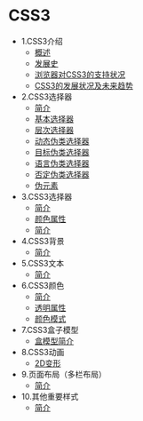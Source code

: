 
# CSS3

* 1.CSS3介绍 
  * [概述](css_intro.md)
  * [发展史](history.md)
  * [浏览器对CSS3的支持状况](support.md)
  * [CSS3的发展状况及未来趋势](future.md)
* 2.CSS3选择器 
  * [简介](selector_intro)
  * [基本选择器]()
  * [层次选择器]()
  * [动态伪类选择器]()
  * [目标伪类选择器]()
  * [语言伪类选择器]()
  * [否定伪类选择器]()
  * [伪元素]()
* 3.CSS3选择器 
  * [简介]()
  * [颜色属性]()
  * [简介]()
* 4.CSS3背景 
  * [简介]()
* 5.CSS3文本 
  * [简介]()
* 6.CSS3颜色 
  * [简介]()
  * [透明属性]()
  * [颜色模式]()
* 7.CSS3盒子模型 
  * [盒模型简介]()
* 8.CSS3动画 
  * [2D变形]()
* 9.页面布局（多栏布局）  
  * [简介]()
* 10.其他重要样式
  * [简介]()